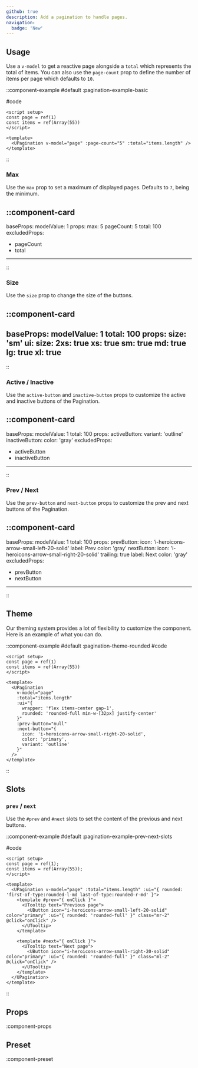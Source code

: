 ```yaml
---
github: true
description: Add a pagination to handle pages.
navigation:
  badge: 'New'
---
```


## Usage

Use a `v-model` to get a reactive page alongside a `total` which represents the total of items. You can also use the `page-count` prop to define the number of items per page which defaults to `10`.

::component-example
#default
:pagination-example-basic

#code
```vue
<script setup>
const page = ref(1)
const items = ref(Array(55))
</script>

<template>
  <UPagination v-model="page" :page-count="5" :total="items.length" />
</template>
```
::

### Max

Use the `max` prop to set a maximum of displayed pages. Defaults to `7`, being the minimum.

::component-card
---
baseProps:
  modelValue: 1
props:
  max: 5
  pageCount: 5
  total: 100
excludedProps:
  - pageCount
  - total
---
::

### Size

Use the `size` prop to change the size of the buttons.

::component-card
---
baseProps:
  modelValue: 1
  total: 100
props:
  size: 'sm'
ui:
  size:
    2xs: true
    xs: true
    sm: true
    md: true
    lg: true
    xl: true
---
::

### Active / Inactive

Use the `active-button` and `inactive-button` props to customize the active and inactive buttons of the Pagination.

::component-card
---
baseProps:
  modelValue: 1
  total: 100
props:
  activeButton:
    variant: 'outline'
  inactiveButton:
    color: 'gray'
excludedProps:
  - activeButton
  - inactiveButton
---
::

### Prev / Next

Use the `prev-button` and `next-button` props to customize the prev and next buttons of the Pagination.

::component-card
---
baseProps:
  modelValue: 1
  total: 100
props:
  prevButton:
    icon: 'i-heroicons-arrow-small-left-20-solid'
    label: Prev
    color: 'gray'
  nextButton:
    icon: 'i-heroicons-arrow-small-right-20-solid'
    trailing: true
    label: Next
    color: 'gray'
excludedProps:
  - prevButton
  - nextButton
---
::

## Theme

Our theming system provides a lot of flexibility to customize the component. Here is an example of what you can do.

::component-example
#default
:pagination-theme-rounded
#code
```vue
<script setup>
const page = ref(1)
const items = ref(Array(55))
</script>

<template>
  <UPagination
    v-model="page"
    :total="items.length"
    :ui="{
      wrapper: 'flex items-center gap-1',
      rounded: 'rounded-full min-w-[32px] justify-center'
    }"
    :prev-button="null"
    :next-button="{
      icon: 'i-heroicons-arrow-small-right-20-solid',
      color: 'primary',
      variant: 'outline'
    }"
  />
</template>
```
::

## Slots

### `prev` / `next`

Use the `#prev` and `#next` slots to set the content of the previous and next buttons.

::component-example
#default
:pagination-example-prev-next-slots

#code
```vue
<script setup>
const page = ref(1);
const items = ref(Array(55));
</script>

<template>
  <UPagination v-model="page" :total="items.length" :ui="{ rounded: 'first-of-type:rounded-l-md last-of-type:rounded-r-md' }">
    <template #prev="{ onClick }">
      <UTooltip text="Previous page">
        <UButton icon="i-heroicons-arrow-small-left-20-solid" color="primary" :ui="{ rounded: 'rounded-full' }" class="mr-2" @click="onClick" />
      </UTooltip>
    </template>

    <template #next="{ onClick }">
      <UTooltip text="Next page">
        <UButton icon="i-heroicons-arrow-small-right-20-solid" color="primary" :ui="{ rounded: 'rounded-full' }" class="ml-2" @click="onClick" />
      </UTooltip>
    </template>
  </UPagination>
</template>
```
::

## Props

:component-props

## Preset

:component-preset
